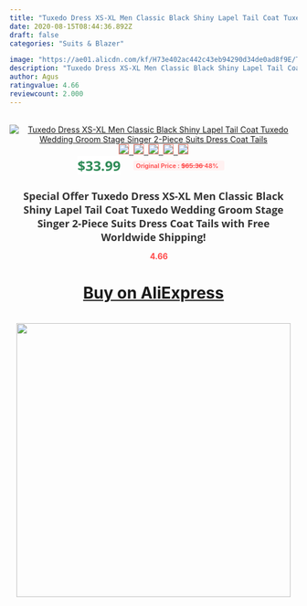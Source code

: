 ```yaml
---
title: "Tuxedo Dress XS-XL Men Classic Black Shiny Lapel Tail Coat Tuxedo Wedding Groom Stage Singer 2-Piece Suits Dress Coat Tails"
date: 2020-08-15T08:44:36.892Z
draft: false
categories: "Suits & Blazer"

image: "https://ae01.alicdn.com/kf/H73e402ac442c43eb94290d34de0ad8f9E/Tuxedo-Dress-XS-XL-Men-Classic-Black-Shiny-Lapel-Tail-Coat-Tuxedo-Wedding-Groom-Stage-Singer.jpg"
description: "Tuxedo Dress XS-XL Men Classic Black Shiny Lapel Tail Coat Tuxedo Wedding Groom Stage Singer 2-Piece Suits Dress Coat Tails"
author: Agus
ratingvalue: 4.66
reviewcount: 2.000
---
```

<br>
<div style="text-align: center;">
<a href="https://s.click.aliexpress.com/e/_ANextx" target="_blank" rel="nofollow noopener noreferrer"><img alt="Tuxedo Dress XS-XL Men Classic Black Shiny Lapel Tail Coat Tuxedo Wedding Groom Stage Singer 2-Piece Suits Dress Coat Tails" class="magnifier-image" src="https://ae01.alicdn.com/kf/H73e402ac442c43eb94290d34de0ad8f9E/Tuxedo-Dress-XS-XL-Men-Classic-Black-Shiny-Lapel-Tail-Coat-Tuxedo-Wedding-Groom-Stage-Singer.jpg_640x640.jpg">
<br>
<img style="border:1px solid salmon" src="https://ae01.alicdn.com/kf/H73e402ac442c43eb94290d34de0ad8f9E/Tuxedo-Dress-XS-XL-Men-Classic-Black-Shiny-Lapel-Tail-Coat-Tuxedo-Wedding-Groom-Stage-Singer.jpg_120x120.jpg">&nbsp;&nbsp;<img style="border:1px solid salmon" src="https://ae01.alicdn.com/kf/H48fb957face34535af7f77f9e7b195c7A/Tuxedo-Dress-XS-XL-Men-Classic-Black-Shiny-Lapel-Tail-Coat-Tuxedo-Wedding-Groom-Stage-Singer.jpg_120x120.jpg">&nbsp;&nbsp;<img style="border:1px solid salmon" src="https://ae01.alicdn.com/kf/H02b2988f75694a7794a23331e78821e8O/Tuxedo-Dress-XS-XL-Men-Classic-Black-Shiny-Lapel-Tail-Coat-Tuxedo-Wedding-Groom-Stage-Singer.jpg_120x120.jpg">&nbsp;&nbsp;<img style="border:1px solid salmon" src="_120x120.jpg">&nbsp;&nbsp;<img style="border:1px solid salmon" src="https://ae01.alicdn.com/kf/H737b6cd927c04d489d0161d19555a77d5/Tuxedo-Dress-XS-XL-Men-Classic-Black-Shiny-Lapel-Tail-Coat-Tuxedo-Wedding-Groom-Stage-Singer.jpg_120x120.jpg"></a></div><br0>
<div style="text-align: center;"><span style="background-color: white; border: 0px; box-sizing: border-box; color: seagreen; display: inline-block; font-family: &quot;open sans&quot; , &quot;arial&quot; , &quot;helvetica&quot; , sans-serif , &quot;heiti&quot;; font-size: 24px; font-stretch: inherit; font-weight: 700; line-height: inherit; margin: 0px 10px 0px 0px; padding: 0px; vertical-align: middle;">$33.99 </span>
<span style="background: rgb(255 , 241 , 241); border-radius: 3px; border: 0px; box-sizing: border-box; color: #ff4747; display: inline-block; font-family: inherit; font-size: 12px; font-stretch: inherit; font-style: inherit; font-variant: inherit; font-weight: 600; line-height: inherit; margin: 0px; padding: 2px 5px; transform: scale(0.9); vertical-align: middle;">Original Price : <b style="text-decoration: line-through;">$65.36 </b> 48%&nbsp;&nbsp;</span></div>
<h1 style="color: #333333; display: inline-block; font-family: &quot;open sans&quot; , &quot;arial&quot; , &quot;helvetica&quot; , sans-serif , &quot;heiti&quot;; font-size: 18px; font-stretch: inherit; font-weight: 700; text-align: center;">Special Offer Tuxedo Dress XS-XL Men Classic Black Shiny Lapel Tail Coat Tuxedo Wedding Groom Stage Singer 2-Piece Suits Dress Coat Tails with Free Worldwide Shipping!</h1>
<div style="color: #ff4747; text-align: center;">
<img src="https://4.bp.blogspot.com/-M0ZcTcb-5uY/XleCXlxnR4I/AAAAAAAAAEc/OrjgMkXV1oMQFaCRZj5HQwOCBcu3w1FegCPcBGAYYCw/s1600/star.png" style="height: 15px;">&nbsp;<b>4.66</b></div>
<div class="button_cont" align="center"><a class="buynow_a" href="https://s.click.aliexpress.com/e/_ANextx" target="_blank" rel="nofollow noopener noreferrer"><H1>Buy on AliExpress</H1></a></div><br>
<div class="separator" style="clear: both; text-align: center;">
<img src="https://lh3.googleusercontent.com/-pTy5HemUv9M/XlePHvY0dAI/AAAAAAAAAE4/0nX5iRUoIWY8eMW9Dpxeirr157OZliDIgCLcBGAsYHQ/s1600/badge.gif" width="480">
</div>
